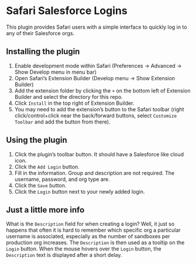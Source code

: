 # Safari Salesforce Logins

This plugin provides Safari users with a simple interface to quickly log in to any of their Salesforce orgs.

## Installing the plugin
1.  Enable development mode within Safari (Preferences -> Advanced -> Show Develop menu in menu bar)
2.  Open Safari’s Extension Builder (Develop menu -> Show Extension Builder)
3.  Add the extension folder by clicking the `+` on the bottom left of Extension Builder and select the directory for this repo.
4.  Click `Install` in the top right of Extension Builder.
5.  You may need to add the extension’s button to the Safari toolbar (right click/control+click near the back/forward buttons, select `Customize Toolbar` and add the button from there).

## Using the plugin
1.  Click the plugin’s toolbar button.  It should have a Salesforce like cloud icon.
2.  Click the `Add Login` button.
3.  Fill in the information.  Group and description are not required.  The username, password, and org type are.
4.  Click the `Save` button.
5.  Click the `Login` button next to your newly added login.

## Just a little more info
What is the `Description` field for when creating a login?  Well, it just so happens that often it is hard to remember which specific org a particular username is associated, especially as the number of sandboxes per production org increases.  The `Description` is then used as a tooltip on the `Login` button.  When the mouse hovers over the `Login` button, the `Description` text is displayed after a short delay.
